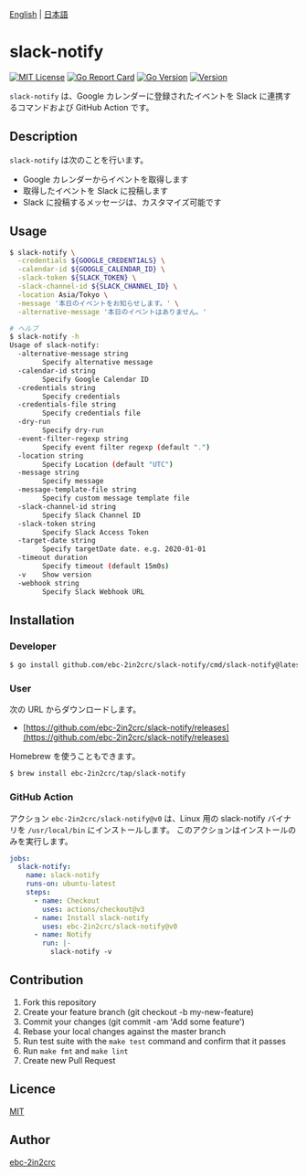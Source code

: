 [English](README.md) | [日本語](README_ja.md)

# slack-notify

[![MIT License](http://img.shields.io/badge/license-MIT-blue.svg?style=flat)](LICENSE)
[![Go Report Card](https://goreportcard.com/badge/github.com/ebc-2in2crc/slack-notify)](https://goreportcard.com/report/github.com/ebc-2in2crc/slack-notify)
[![Go Version](https://img.shields.io/github/go-mod/go-version/ebc-2in2crc/slack-notify)](https://img.shields.io/github/go-mod/go-version/ebc-2in2crc/slack-notify)
[![Version](https://img.shields.io/github/release/ebc-2in2crc/slack-notify.svg?label=version)](https://img.shields.io/github/release/ebc-2in2crc/slack-notify.svg?label=version)

`slack-notify` は、Google カレンダーに登録されたイベントを Slack に連携するコマンドおよび GitHub Action です。

## Description

`slack-notify` は次のことを行います。

- Google カレンダーからイベントを取得します
- 取得したイベントを Slack に投稿します
- Slack に投稿するメッセージは、カスタマイズ可能です

## Usage

```bash
$ slack-notify \
  -credentials ${GOOGLE_CREDENTIALS} \
  -calendar-id ${GOOGLE_CALENDAR_ID} \
  -slack-token ${SLACK_TOKEN} \
  -slack-channel-id ${SLACK_CHANNEL_ID} \
  -location Asia/Tokyo \
  -message '本日のイベントをお知らせします。' \
  -alternative-message '本日のイベントはありません。'

# ヘルプ
$ slack-notify -h
Usage of slack-notify:
  -alternative-message string
    	Specify alternative message
  -calendar-id string
    	Specify Google Calendar ID
  -credentials string
    	Specify credentials
  -credentials-file string
    	Specify credentials file
  -dry-run
    	Specify dry-run
  -event-filter-regexp string
    	Specify event filter regexp (default ".")
  -location string
    	Specify Location (default "UTC")
  -message string
    	Specify message
  -message-template-file string
        Specify custom message template file
  -slack-channel-id string
    	Specify Slack Channel ID
  -slack-token string
    	Specify Slack Access Token
  -target-date string
    	Specify targetDate date. e.g. 2020-01-01
  -timeout duration
    	Specify timeout (default 15m0s)
  -v	Show version
  -webhook string
        Specify Slack Webhook URL
```

## Installation

### Developer

```bash
$ go install github.com/ebc-2in2crc/slack-notify/cmd/slack-notify@latest
```

### User

次の URL からダウンロードします。

- [https://github.com/ebc-2in2crc/slack-notify/releases](https://github.com/ebc-2in2crc/slack-notify/releases)

Homebrew を使うこともできます。

```bash
$ brew install ebc-2in2crc/tap/slack-notify
```

### GitHub Action

アクション `ebc-2in2crc/slack-notify@v0` は、Linux 用の slack-notify バイナリを `/usr/local/bin` にインストールします。
このアクションはインストールのみを実行します。

```yaml
jobs:
  slack-notify:
    name: slack-notify
    runs-on: ubuntu-latest
    steps:
      - name: Checkout
        uses: actions/checkout@v3
      - name: Install slack-notify
        uses: ebc-2in2crc/slack-notify@v0
      - name: Notify
        run: |-
          slack-notify -v
```

## Contribution

1. Fork this repository
2. Create your feature branch (git checkout -b my-new-feature)
3. Commit your changes (git commit -am 'Add some feature')
4. Rebase your local changes against the master branch
5. Run test suite with the `make test` command and confirm that it passes
6. Run `make fmt` and `make lint`
7. Create new Pull Request

## Licence

[MIT](https://github.com/ebc-2in2crc/slack-notify/blob/master/LICENSE)

## Author

[ebc-2in2crc](https://github.com/ebc-2in2crc)
